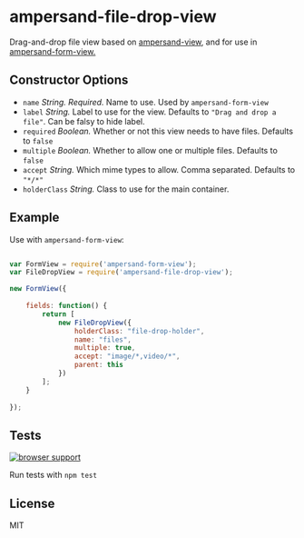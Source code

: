 # ampersand-file-drop-view

Drag-and-drop file view based on [ampersand-view](https://github.com/AmpersandJS/ampersand-form-view), and for use in [ampersand-form-view.](https://github.com/AmpersandJS/ampersand-view)


## Constructor Options

- `name` _String._ *Required.* Name to use. Used by `ampersand-form-view`
- `label` _String._ Label to use for the view. Defaults to `"Drag and drop a file"`. Can be falsy to hide label.
- `required` _Boolean._ Whether or not this view needs to have files. Defaults to `false`
- `multiple` _Boolean._ Whether to allow one or multiple files. Defaults to `false`
- `accept` _String._ Which mime types to allow. Comma separated. Defaults to `"*/*"`
- `holderClass` _String._ Class to use for the main container.


## Example

Use with `ampersand-form-view`:

````javascript

var FormView = require('ampersand-form-view');
var FileDropView = require('ampersand-file-drop-view');

new FormView({
	
	fields: function() {
		return [
			new FileDropView({
				holderClass: "file-drop-holder",
				name: "files",
				multiple: true,
				accept: "image/*,video/*",
				parent: this
			})
		];
	}
	
});
````

## Tests

[![browser support](https://ci.testling.com/dhritzkiv/ampersand-array-input-view.png)](https://ci.testling.com/dhritzkiv/ampersand-array-input-view)

Run tests with `npm test`

## License

MIT